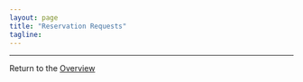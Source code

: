 ```yaml
---
layout: page
title: "Reservation Requests"
tagline:
---
```



---
Return to the [Overview](../index.md)
